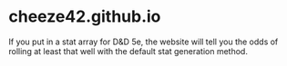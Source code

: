 # cheeze42.github.io

If you put in a stat array for D&D 5e, the website will tell you the odds of rolling at least that well with the default stat generation method.
